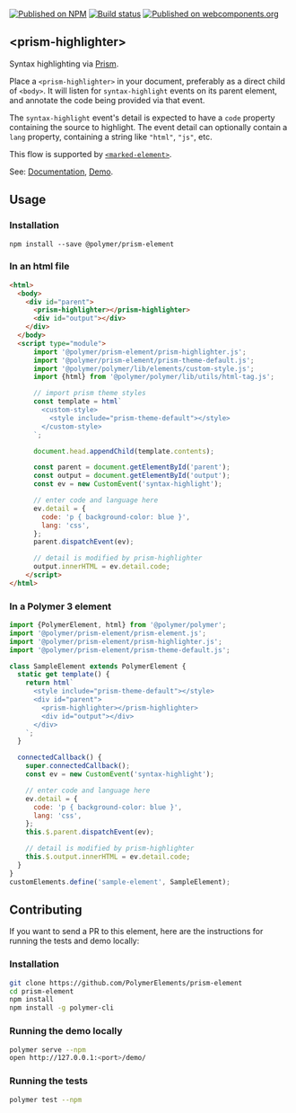 [![Published on NPM](https://img.shields.io/npm/v/@polymer/prism-element.svg)](https://www.npmjs.com/package/@polymer/prism-element)
[![Build status](https://travis-ci.org/PolymerElements/prism-element.svg?branch=master)](https://travis-ci.org/PolymerElements/prism-element)
[![Published on webcomponents.org](https://img.shields.io/badge/webcomponents.org-published-blue.svg)](https://webcomponents.org/element/@polymer/prism-element)

## &lt;prism-highlighter&gt;

Syntax highlighting via [Prism](http://prismjs.com/).

Place a `<prism-highlighter>` in your document, preferably as a direct child of
`<body>`. It will listen for `syntax-highlight` events on its parent element,
and annotate the code being provided via that event.

The `syntax-highlight` event's detail is expected to have a `code` property
containing the source to highlight. The event detail can optionally contain a
`lang` property, containing a string like `"html"`, `"js"`, etc.

This flow is supported by [`<marked-element>`](https://github.com/PolymerElements/marked-element).

See: [Documentation](https://www.webcomponents.org/element/@polymer/prism-element),
  [Demo](https://www.webcomponents.org/element/@polymer/prism-element/demo/demo/index.html).

## Usage

### Installation
```
npm install --save @polymer/prism-element
```

### In an html file
```html
<html>
  <body>
    <div id="parent">
      <prism-highlighter></prism-highlighter>
      <div id="output"></div>
    </div>
  </body>
  <script type="module">
      import '@polymer/prism-element/prism-highlighter.js';
      import '@polymer/prism-element/prism-theme-default.js';
      import '@polymer/polymer/lib/elements/custom-style.js';
      import {html} from '@polymer/polymer/lib/utils/html-tag.js';

      // import prism theme styles
      const template = html`
        <custom-style>
          <style include="prism-theme-default"></style>
        </custom-style>
      `;

      document.head.appendChild(template.contents);

      const parent = document.getElementById('parent');
      const output = document.getElementById('output');
      const ev = new CustomEvent('syntax-highlight');

      // enter code and language here
      ev.detail = {
        code: 'p { background-color: blue }',
        lang: 'css',
      };
      parent.dispatchEvent(ev);

      // detail is modified by prism-highlighter
      output.innerHTML = ev.detail.code;
    </script>
</html>
```
### In a Polymer 3 element
```js
import {PolymerElement, html} from '@polymer/polymer';
import '@polymer/prism-element/prism-element.js';
import '@polymer/prism-element/prism-highlighter.js';
import '@polymer/prism-element/prism-theme-default.js';

class SampleElement extends PolymerElement {
  static get template() {
    return html`
      <style include="prism-theme-default"></style>
      <div id="parent">
        <prism-highlighter></prism-highlighter>
        <div id="output"></div>
      </div>
    `;
  }

  connectedCallback() {
    super.connectedCallback();
    const ev = new CustomEvent('syntax-highlight');

    // enter code and language here
    ev.detail = {
      code: 'p { background-color: blue }',
      lang: 'css',
    };
    this.$.parent.dispatchEvent(ev);

    // detail is modified by prism-highlighter
    this.$.output.innerHTML = ev.detail.code;
  }
}
customElements.define('sample-element', SampleElement);
```

## Contributing
If you want to send a PR to this element, here are
the instructions for running the tests and demo locally:

### Installation
```sh
git clone https://github.com/PolymerElements/prism-element
cd prism-element
npm install
npm install -g polymer-cli
```

### Running the demo locally
```sh
polymer serve --npm
open http://127.0.0.1:<port>/demo/
```

### Running the tests
```sh
polymer test --npm
```